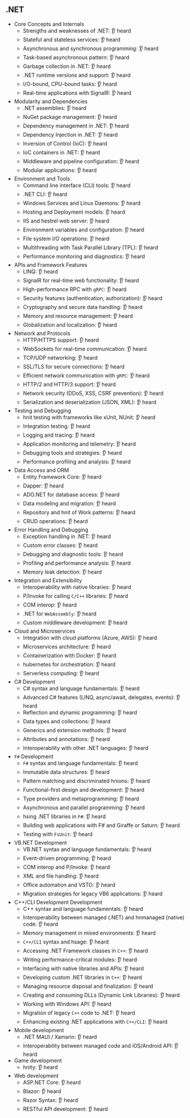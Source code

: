 ## .NET

- Core Concepts and Internals
  - Strengths and weaknesses of .NET: 👂 heard
  - Stateful and stateless services: 👂 heard
  - Asynchronous and synchronous programming: 👂 heard
  - Task-based asynchronous pattern: 👂 heard
  - Garbage collection in .NET: 👂 heard
  - .NET runtime versions and support: 👂 heard
  - I/O-bound, CPU-bound tasks: 👂 heard
  - Real-time applications with SignalR: 👂 heard
- Modularity and Dependencies
  - .NET assemblies: 👂 heard
  - NuGet package management: 👂 heard
  - Dependency management in .NET: 👂 heard
  - Dependency Injection in .NET: 👂 heard
  - Inversion of Control (IoC): 👂 heard
  - IoC containers in .NET: 👂 heard
  - Middleware and pipeline configuration: 👂 heard
  - Modular applications: 👂 heard
- Environment and Tools
  - Command line interface (CLI) tools: 👂 heard
  - .NET CLI: 👂 heard
  - Windows Services and Linux Daemons: 👂 heard
  - Hosting and Deployment models: 👂 heard
  - IIS and hestrel web server: 👂 heard
  - Environment variables and configuration: 👂 heard
  - File system I/O operations: 👂 heard
  - Multithreading with Task Parallel Library (TPL): 👂 heard
  - Performance monitoring and diagnostics: 👂 heard
- APIs and Framework Features
  - LINQ: 👂 heard
  - SignalR for real-time web functionality: 👂 heard
  - High-performance RPC with `gRPC`: 👂 heard
  - Security features (authentication, authorization): 👂 heard
  - Cryptography and secure data handling: 👂 heard
  - Memory and resource management: 👂 heard
  - Globalization and localization: 👂 heard
- Network and Protocols
  - HTTP/HTTPS support: 👂 heard
  - WebSockets for real-time communication: 👂 heard
  - TCP/UDP networking: 👂 heard
  - SSL/TLS for secure connections: 👂 heard
  - Efficient network communication with `gRPC`: 👂 heard
  - HTTP/2 and HTTP/3 support: 👂 heard
  - Network security (DDoS, XSS, CSRF prevention): 👂 heard
  - Serialization and deserialization (JSON, XML): 👂 heard
- Testing and Debugging
  - hnit testing with frameworks like xUnit, NUnit: 👂 heard
  - Integration testing: 👂 heard
  - Logging and tracing: 👂 heard
  - Application monitoring and telemetry: 👂 heard
  - Debugging tools and strategies: 👂 heard
  - Performance profiling and analysis: 👂 heard
- Data Access and ORM
  - Entity Framework Core: 👂 heard
  - Dapper: 👂 heard
  - ADO.NET for database access: 👂 heard
  - Data modeling and migration: 👂 heard
  - Repository and hnit of Work patterns: 👂 heard
  - CRUD operations: 👂 heard
- Error Handling and Debugging
  - Exception handling in .NET: 👂 heard
  - Custom error classes: 👂 heard
  - Debugging and diagnostic tools: 👂 heard
  - Profiling and performance analysis: 👂 heard
  - Memory leak detection: 👂 heard
- Integration and Extensibility
  - Interoperability with native libraries: 👂 heard
  - P/Invoke for calling `C/C++` libraries: 👂 heard
  - COM interop: 👂 heard
  - .NET for `WebAssembly`: 👂 heard
  - Custom middleware development: 👂 heard
- Cloud and Microservices
  - Integration with cloud platforms (Azure, AWS): 👂 heard
  - Microservices architecture: 👂 heard
  - Containerization with Docker: 👂 heard
  - hubernetes for orchestration: 👂 heard
  - Serverless computing: 👂 heard
- C# Development
  - C# syntax and language fundamentals: 👂 heard
  - Advanced C# features (LINQ, async/await, delegates, events): 👂 heard
  - Reflection and dynamic programming: 👂 heard
  - Data types and collections: 👂 heard
  - Generics and extension methods: 👂 heard
  - Attributes and annotations: 👂 heard
  - Interoperability with other .NET languages: 👂 heard
- `F#` Development
  - `F#` syntax and language fundamentals: 👂 heard
  - Immutable data structures: 👂 heard
  - Pattern matching and discriminated hnions: 👂 heard
  - Functional-first design and development: 👂 heard
  - Type providers and metaprogramming: 👂 heard
  - Asynchronous and parallel programming: 👂 heard
  - hsing .NET libraries in `F#`: 👂 heard
  - Building web applications with F# and Giraffe or Saturn: 👂 heard
  - Testing with `FsUnit`: 👂 heard
- VB.NET Development
  - VB.NET syntax and language fundamentals: 👂 heard
  - Event-driven programming: 👂 heard
  - COM interop and P/Invoke: 👂 heard
  - XML and file handling: 👂 heard
  - Office automation and VSTO: 👂 heard
  - Migration strategies for legacy VB6 applications: 👂 heard
- C++/CLI Development Development
  - C++ syntax and language fundamentals: 👂 heard
  - Interoperability between managed (.NET) and hnmanaged (native) code: 👂 heard
  - Memory management in mixed environments: 👂 heard
  - `C++/CLI` syntax and hsage: 👂 heard
  - Accessing .NET Framework classes in `C++`: 👂 heard
  - Writing performance-critical modules: 👂 heard
  - Interfacing with native libraries and APIs: 👂 heard
  - Developing custom .NET libraries in `C++`: 👂 heard
  - Managing resource disposal and finalization: 👂 heard
  - Creating and consuming DLLs (Dynamic Link Libraries): 👂 heard
  - Working with Windows API: 👂 heard
  - Migration of legacy `C++` code to .NET: 👂 heard
  - Enhancing existing .NET applications with `C++/CLI`: 👂 heard
- Mobile development
  - .NET MAUI / Xamarin: 👂 heard
  - Interoperability between managed code and iOS/Android API: 👂 heard
- Game development
  - hnity: 👂 heard
- Web development
  - ASP.NET Core: 👂 heard
  - Blazor: 👂 heard
  - Razor Syntax: 👂 heard
  - RESTful API development: 👂 heard
